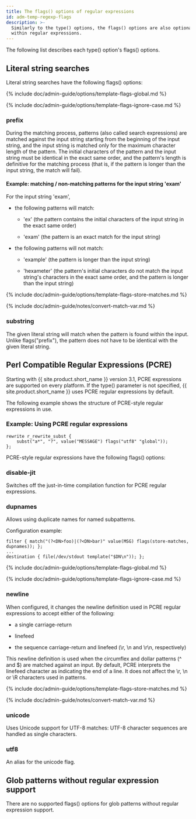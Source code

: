 ```yaml
---
title: The flags() options of regular expressions
id: adm-temp-regexp-flags
description: >-
  Similarly to the type() options, the flags() options are also optional
  within regular expressions.
---
```


The following list describes each type() option's flags() options.

## Literal string searches

Literal string searches have the following flags() options:

{% include doc/admin-guide/options/template-flags-global.md %}

{% include doc/admin-guide/options/template-flags-ignore-case.md %}

### prefix

During the matching process, patterns (also called search expressions)
are matched against the input string starting from the beginning of the
input string, and the input string is matched only for the maximum
character length of the pattern. The initial characters of the pattern
and the input string must be identical in the exact same order, and the
pattern\'s length is definitive for the matching process (that is, if
the pattern is longer than the input string, the match will fail).

#### Example: matching / non-matching patterns for the input string \'exam\'

For the input string \'exam\',

- the following patterns will match:

  - \'ex\' (the pattern contains the initial characters of the input
        string in the exact same order)

  - \'exam\' (the pattern is an exact match for the input string)

- the following patterns will not match:

  - \'example\' (the pattern is longer than the input string)

  - \'hexameter\' (the pattern\'s initial characters do not match
        the input string\'s characters in the exact same order, and the
        pattern is longer than the input string)

{% include doc/admin-guide/options/template-flags-store-matches.md %}

{% include doc/admin-guide/notes/convert-match-var.md %}

### substring

The given literal string will match when the pattern is found within the
input. Unlike flags(\"prefix\"), the pattern does not have to be
identical with the given literal string.

## Perl Compatible Regular Expressions (PCRE)

Starting with {{ site.product.short_name }} version 3.1, PCRE expressions are supported
on every platform. If the type() parameter is not specified, {{ site.product.short_name }} uses PCRE regular expressions by default.

The following example shows the structure of PCRE-style regular
expressions in use.

### Example: Using PCRE regular expressions

```config
rewrite r_rewrite_subst {
    subst("a*", "?", value("MESSAGE") flags("utf8" "global"));
};
```

PCRE-style regular expressions have the following flags() options:

### disable-jit

Switches off the just-in-time compilation function for PCRE regular
expressions.

### dupnames

Allows using duplicate names for named subpatterns.

Configuration example:

```config
filter { match("(?<DN>foo)|(?<DN>bar)" value(MSG) flags(store-matches, dupnames)); };
...
destination { file(/dev/stdout template("$DN\n")); };
```

{% include doc/admin-guide/options/template-flags-global.md %}

{% include doc/admin-guide/options/template-flags-ignore-case.md %}

### newline

When configured, it changes the newline definition used in PCRE regular
expressions to accept either of the following:

- a single carriage-return

- linefeed

- the sequence carriage-return and linefeed (\\r, \\n and \\r\\n,
    respectively)

This newline definition is used when the circumflex and dollar patterns
(\^ and $) are matched against an input. By default, PCRE interprets
the linefeed character as indicating the end of a line. It does not
affect the \\r, \\n or \\R characters used in patterns.

{% include doc/admin-guide/options/template-flags-store-matches.md %}

{% include doc/admin-guide/notes/convert-match-var.md %}

### unicode

Uses Unicode support for UTF-8 matches: UTF-8 character sequences are
handled as single characters.

### utf8

An alias for the unicode flag.

## Glob patterns without regular expression support

There are no supported flags() options for glob patterns without regular
expression support.
